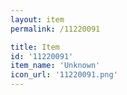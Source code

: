 ```yaml
---
layout: item
permalink: /11220091

title: Item
id: '11220091'
item_name: 'Unknown'
icon_url: '11220091.png'
---
```

